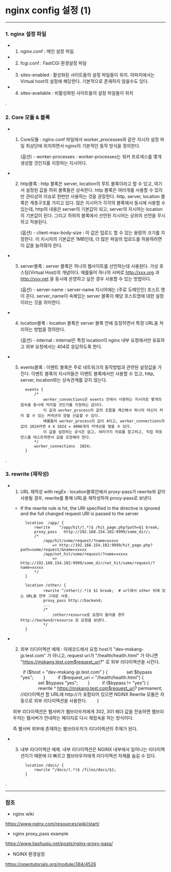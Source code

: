 # nginx config 설정 (1)
 
***

### 1. nginx 설정 파일 

 - 1) nginx.conf : 메인 설정 파일.
 
 - 2) fcgi.conf : FastCGI 환경설정 파일
 
 - 3) sites-enabled : 활성화된 사이트들의 설정 파일들이 위치. 아파치에서는 Virtual host의 설정에 해당한다. 기본적으로 존재하지 않을수도 있다.
 
 - 4) sites-available : 비활성화된 사이트들의 설정 파일들이 위치
 
.

### 2. Core 모듈 & 블록

 - 1) Core모듈 : nginx.conf 파일에서 worker_processes와 같은 지시자 설정 파일 최상단에 위치하면서 nginx의 기본적인 동작 방식을 정의한다.

      (옵션) - worker-processes : worker-processes는 워커 프로세스를 몇개 생성할 것인지를 지정하는 지시어다.


 - 2) http블록 : http 블록은 server, location의 루트 블록이라고 할 수 있고, 여기서 설정된 값을 하위 블록들은 상속한다. http 블록은 여러개를 사용할 수 있지만 관리상의 이슈로 한번만 사용하는 것을 권장한다.
      http, server, location 블록은 계층구조를 가지고 있다. 많은 지시어가 각각의 블록에서 동시에 사용할 수 있는데, http의 내용은 server의 기본값이 되고, server의 지시어는 location의 기본값이 된다. 그리고 하위의 블록에서 선언된 지시어는 상위의 선언을 무시하고 적용된다.
      
      (옵션) - client-max-body-size : 이 값은 업로드 할 수 있는 용량의 크기를 지정한다. 이 지시자의 기본값은 1MB인데, 더 많은 파일의 업로드를 허용하려면 이 값을 늘려줘야 한다.
 
 
 - 3) server블록 : server 블록은 하나의 웹사이트를 선언하는데 사용된다. 가상 호스팅(Virtual Host)의 개념이다. 예를들어 하나의 서버로 http://xxx.org 과 http://yyy.net 을 동시에 운영하고 싶은 경우 사용할 수 있는 방법이다.
 
      (옵션) - server-name : server-name 지시어에는 (주로 도메인인) 호스트 명이 온다. server_name이 속해있는 server 블록이 해당 호스트명에 대한 설정이라는 것을 의미한다.
 

 - 4) location블록 : location 블록은 server 블록 안에 등장하면서 특정 URL을 처리하는 방법을 정의한다.
 
      (옵션) - internal : internal은 특정 location이 nginx 내부 요청에서만 유효하고 외부 요청에서는 404로 응답하도록 한다.
      
 
 - 5) events블록 : 이벤트 블록은 주로 네트워크의 동작방법과 관련된 설정값을 가진다. 이벤트 블록의 지시어들은 이벤트 블록에서만 사용할 수 있고, http, server, location와는 상속관계를 갖지 않는다.



            events {
                /*
                    worker_connections은 events 안에서 사용하는 지시어로 몇개의 접속을 동시에 처리할 것인가를 지정하는 값이다.
                    이 값과 worker_process의 값의 조합을 계산해서 하나의 머신이 처리 할 수 있는 커넥션의 양을 산출할 수 있다.
                    예를들어 worker_process의 값이 4이고, worker_connections의 값이 1024라면 4 X 1024 = 4096개의 커넥션을 맺을 수 있다.
                    이 값을 설정하는 공식은 없고, 여러가지 자료를 참고하고, 직접 퍼포먼스를 테스트하면서 값을 조정해야 한다.
                */
                worker_connections  1024;            
            }

.

### 3. rewrite (재작성)

 - 1) URL 재작성 with regEx : location블록안에서 proxy-pass가 rewrite와 같이 사용될 경우, rewrite를 통해 URL을 재작성하여 proxy-pass로 보낸다.
 
    * If the rewrite rule is hit, the URI specified in the directive is ignored and the full changed request URI is passed to the server
    
    
            location  /app/ {
                rewrite    ^/app/hit/(.*)$ /hit_page.php?path=$1 break;
                proxy_pass   http://192.168.154.102:9999/some_dir/;
                /*
                    /app/hit/some/request/?name=xxxxx
                        => http://192.168.154.102:9999/hit_page.php?path=some/request/&name=xxxxx
                    /app/not_hit/some/request/?name=xxxxx 
                        => http://192.168.154.102:9999/some_dir/not_hit/some/request/?name=xxxxx
                */
            }
            
            location /other/ {
                    rewrite ^/other(/.*)$ $1 break;  # url에서 other 뒤에 있는 URL을 전부 그대로 사용.
                    proxy_pass http://backend;
                    ...
                    /*
                        /other/resource로 요청이 들어올 경우 http://backend/resource 로 요청을 보낸다.
                    */
            }


 - 2) 외부 리다이렉션 예제 : 아래코드에서 요청 host가 "dev-mskang-jp.test.com" 가 아니고, request uri가 "/health/health.html" 가 아니면 "https://mskang.test.com$request_uri?" 로 외부 리다이렉션을 시킨다. 
 
 
               if ($host = "dev-mskang-jp.test.com" ) {
                      set $bypass "yes";
               }
         
               if ($request_uri = "/health/health.html") {
                      set $bypass "yes";
               }
         
               if ($bypass != "yes") {
                      rewrite ^ https://mskang.test.com$request_uri? permanent;
                      //리다이렉션 할 URL에 http://가 포함되어 있으면 NGINX Rewrite 모듈은 자동으로 외부 리다이렉션을 사용한다.
               }
   
   외부 리다이렉션은 웹서버가 웹브라우저에게 302, 301 헤더 값을 전송하면 웹브라우저는 웹서버가 안내하는 페이지로 다시 재접속을 하는 방식이다.
   
   즉 웹서버 외부에 존재하는 웹브라우저가 리다이렉션의 주체가 된다.
 
 - 3) 내부 리다이렉션 예제. 내부 리다이렉션은 NGINX 내부에서 일어나는 리다이렉션이기 때문에 더 빠르고 웹브라우저에게 리다이렉션 자체를 숨길 수 있다.
 
 
            location /docs/ {
                rewrite ^/docs/(.*)$ /files/docs/$1;
            }

.
 
***

### 참조

 - nginx wiki
 
  <https://www.nginx.com/resources/wiki/start/>

 - nginx proxy_pass example

  <https://www.liaohuqiu.net/posts/nginx-proxy-pass/>

 - NGINX 환경설정
 
  <https://opentutorials.org/module/384/4526>
